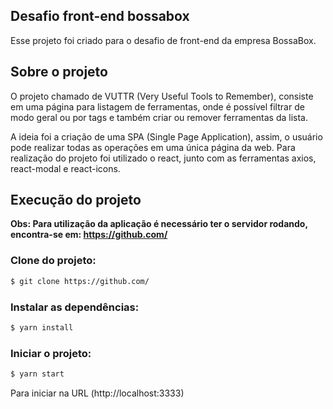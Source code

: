 ## Desafio front-end bossabox
Esse projeto foi criado para o desafio de front-end da empresa BossaBox.

## Sobre o projeto

O projeto chamado de VUTTR (Very Useful Tools to Remember), consiste em uma página para listagem de ferramentas, onde é possível filtrar de modo geral ou por tags e também criar ou remover ferramentas da lista.

A ideia foi a criação de uma SPA (Single Page Application), assim, o usuário pode realizar todas as operações em uma única página da web.
Para realização do projeto foi utilizado o react, junto com as ferramentas axios, react-modal e react-icons.

## Execução do projeto

**Obs: Para utilização da aplicação é necessário ter o servidor rodando, encontra-se em: https://github.com/**

### Clone do projeto:

```bash
$ git clone https://github.com/
```

### Instalar as dependências:

```bash
$ yarn install
```

### Iniciar o projeto:

```bash
$ yarn start
```

Para iniciar na URL (http://localhost:3333)

